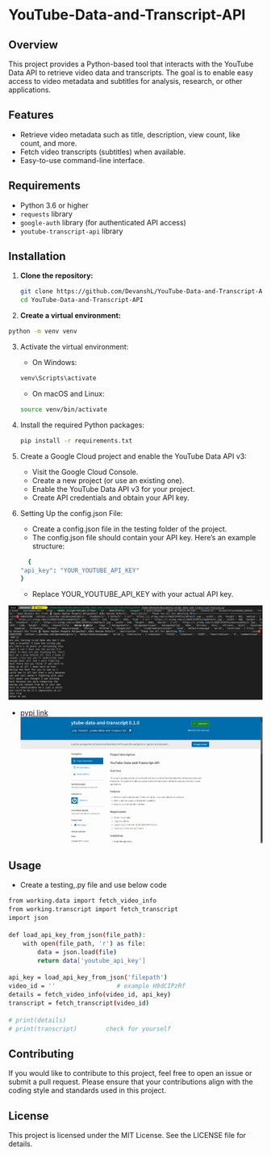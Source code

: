 # YouTube-Data-and-Transcript-API

## Overview

This project provides a Python-based tool that interacts with the YouTube Data API to retrieve video data and transcripts. The goal is to enable easy access to video metadata and subtitles for analysis, research, or other applications.

## Features

- Retrieve video metadata such as title, description, view count, like count, and more.
- Fetch video transcripts (subtitles) when available.
- Easy-to-use command-line interface.

## Requirements

-  Python 3.6 or higher
- `requests` library
- `google-auth` library (for authenticated API access)
- `youtube-transcript-api` library

## Installation

1. **Clone the repository:**
   ```bash
   git clone https://github.com/DevanshL/YouTube-Data-and-Transcript-API.git
   cd YouTube-Data-and-Transcript-API
   ```
   
2. **Create a virtual environment:**
  ```bash
  python -m venv venv
  ```

3. Activate the virtual environment:
   * On Windows:
   ```bash
   venv\Scripts\activate
   ```
   * On macOS and Linux:
   ```bash
   source venv/bin/activate
   ```
   
4. Install the required Python packages:
   ```bash
   pip install -r requirements.txt
   ```

5. Create a Google Cloud project and enable the YouTube Data API v3:

    * Visit the Google Cloud Console.
    * Create a new project (or use an existing one).
    * Enable the YouTube Data API v3 for your project.
    * Create API credentials and obtain your API key.

6. Setting Up the config.json File:

    * Create a config.json file in the testing folder of the project.
    * The config.json file should contain your API key. Here’s an example structure:
    ```bash
      {
    "api_key": "YOUR_YOUTUBE_API_KEY"
    }
    ```
    * Replace YOUR_YOUTUBE_API_KEY with your actual API key.
  
![Image](https://github.com/DevanshL/YouTube-Data-and-Transcript-API/blob/main/Images/output.png?raw=true)

* [pypi link](https://pypi.org/project/ytube-data-and-transcript/)
  ![Image](https://github.com/DevanshL/YouTube-Data-and-Transcript-API/blob/main/Images/pypi_publish.png?raw=true)



## Usage

* Create a testing,.py file and use below code
```bash
from working.data import fetch_video_info
from working.transcript import fetch_transcript
import json

def load_api_key_from_json(file_path):
    with open(file_path, 'r') as file:
        data = json.load(file)
        return data['youtube_api_key']

api_key = load_api_key_from_json('filepath')
video_id = ''                 # example H9dCIPzRf
details = fetch_video_info(video_id, api_key)
transcript = fetch_transcript(video_id)

# print(details)
# print(transcript)        check for yourself
```

## Contributing

If you would like to contribute to this project, feel free to open an issue or submit a pull request. Please ensure that your contributions align with the coding style and standards used in this project.

## License

This project is licensed under the MIT License. See the LICENSE file for details.

     
